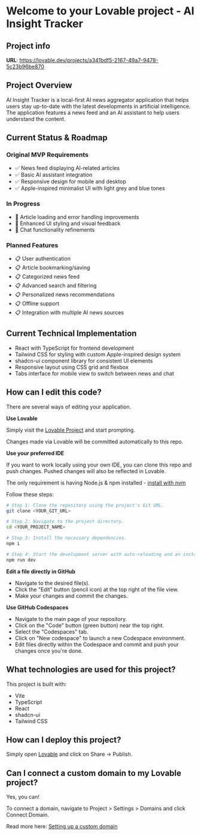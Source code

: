 
# Welcome to your Lovable project - AI Insight Tracker

## Project info

**URL**: https://lovable.dev/projects/a341bdf5-2167-49a7-9478-5c23b96be870

## Project Overview

AI Insight Tracker is a local-first AI news aggregator application that helps users stay up-to-date with the latest developments in artificial intelligence. The application features a news feed and an AI assistant to help users understand the content.

## Current Status & Roadmap

### Original MVP Requirements
- ✅ News feed displaying AI-related articles
- ✅ Basic AI assistant integration
- ✅ Responsive design for mobile and desktop
- ✅ Apple-inspired minimalist UI with light grey and blue tones

### In Progress
- 🚧 Article loading and error handling improvements
- 🚧 Enhanced UI styling and visual feedback
- 🚧 Chat functionality refinements

### Planned Features
- 📋 User authentication
- 📋 Article bookmarking/saving
- 📋 Categorized news feed
- 📋 Advanced search and filtering
- 📋 Personalized news recommendations
- 📋 Offline support
- 📋 Integration with multiple AI news sources

## Current Technical Implementation
- React with TypeScript for frontend development
- Tailwind CSS for styling with custom Apple-inspired design system
- shadcn-ui component library for consistent UI elements
- Responsive layout using CSS grid and flexbox
- Tabs interface for mobile view to switch between news and chat

## How can I edit this code?

There are several ways of editing your application.

**Use Lovable**

Simply visit the [Lovable Project](https://lovable.dev/projects/a341bdf5-2167-49a7-9478-5c23b96be870) and start prompting.

Changes made via Lovable will be committed automatically to this repo.

**Use your preferred IDE**

If you want to work locally using your own IDE, you can clone this repo and push changes. Pushed changes will also be reflected in Lovable.

The only requirement is having Node.js & npm installed - [install with nvm](https://github.com/nvm-sh/nvm#installing-and-updating)

Follow these steps:

```sh
# Step 1: Clone the repository using the project's Git URL.
git clone <YOUR_GIT_URL>

# Step 2: Navigate to the project directory.
cd <YOUR_PROJECT_NAME>

# Step 3: Install the necessary dependencies.
npm i

# Step 4: Start the development server with auto-reloading and an instant preview.
npm run dev
```

**Edit a file directly in GitHub**

- Navigate to the desired file(s).
- Click the "Edit" button (pencil icon) at the top right of the file view.
- Make your changes and commit the changes.

**Use GitHub Codespaces**

- Navigate to the main page of your repository.
- Click on the "Code" button (green button) near the top right.
- Select the "Codespaces" tab.
- Click on "New codespace" to launch a new Codespace environment.
- Edit files directly within the Codespace and commit and push your changes once you're done.

## What technologies are used for this project?

This project is built with:

- Vite
- TypeScript
- React
- shadcn-ui
- Tailwind CSS

## How can I deploy this project?

Simply open [Lovable](https://lovable.dev/projects/a341bdf5-2167-49a7-9478-5c23b96be870) and click on Share -> Publish.

## Can I connect a custom domain to my Lovable project?

Yes, you can!

To connect a domain, navigate to Project > Settings > Domains and click Connect Domain.

Read more here: [Setting up a custom domain](https://docs.lovable.dev/tips-tricks/custom-domain#step-by-step-guide)
